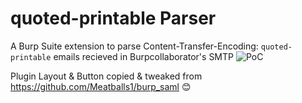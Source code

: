 # quoted-printable Parser

A Burp Suite extension to parse Content-Transfer-Encoding: `quoted-printable` emails recieved in Burpcollaborator's SMTP
![PoC](https://github.com/Hxzeroone/quoted-printable-Parser/blob/master/screenshot.png)

Plugin Layout & Button copied & tweaked from https://github.com/Meatballs1/burp_saml 😊
